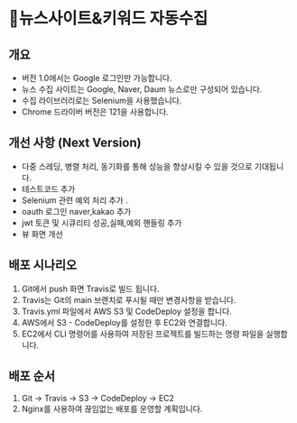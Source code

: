 # 뉴스사이트&키워드 자동수집

## 개요
- 버전 1.0에서는 Google 로그인만 가능합니다.
- 뉴스 수집 사이트는 Google, Naver, Daum 뉴스로만 구성되어 있습니다.
- 수집 라이브러리로는 Selenium을 사용했습니다.
- Chrome 드라이버 버전은 121을 사용합니다.

## 개선 사항 (Next Version)
- 다중 스레딩, 병렬 처리, 동기화를 통해 성능을 향상시킬 수 있을 것으로 기대됩니다.
- 테스트코드 추가 
- Selenium 관련 예외 처리 추가 .
- oauth 로그인 naver,kakao 추가
- jwt 토큰 및 시큐리티 성공,실패,예외 핸들링 추가
- 뷰 화면 개선 

## 배포 시나리오
1. Git에서 push 화면 Travis로 빌드 됩니다.
2. Travis는 Git의 main 브랜치로 푸시될 때만 변경사항을 받습니다.
3. Travis.yml 파일에서 AWS S3 및 CodeDeploy 설정을 합니다.
4. AWS에서 S3 - CodeDeploy를 설정한 후 EC2와 연결합니다.
5. EC2에서 CLI 명령어를 사용하여 저장된 프로젝트를 빌드하는 명령 파일을 실행합니다.

## 배포 순서
1. Git → Travis → S3 → CodeDeploy → EC2
2. Nginx를 사용하여 끊임없는 배포를 운영할 계획입니다.
